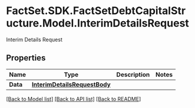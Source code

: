 # FactSet.SDK.FactSetDebtCapitalStructure.Model.InterimDetailsRequest
Interim Details Request

## Properties

Name | Type | Description | Notes
------------ | ------------- | ------------- | -------------
**Data** | [**InterimDetailsRequestBody**](InterimDetailsRequestBody.md) |  | 

[[Back to Model list]](../README.md#documentation-for-models) [[Back to API list]](../README.md#documentation-for-api-endpoints) [[Back to README]](../README.md)

